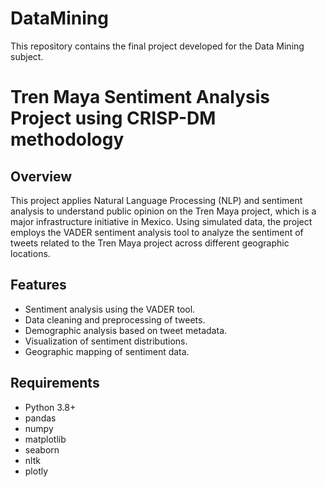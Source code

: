 # DataMining
This repository contains the final project developed for the Data Mining subject.
# Tren Maya Sentiment Analysis Project using CRISP-DM methodology

## Overview
This project applies Natural Language Processing (NLP) and sentiment analysis to understand public opinion on the Tren Maya project, which is a major infrastructure initiative in Mexico. Using simulated data, the project employs the VADER sentiment analysis tool to analyze the sentiment of tweets related to the Tren Maya project across different geographic locations.

## Features
- Sentiment analysis using the VADER tool.
- Data cleaning and preprocessing of tweets.
- Demographic analysis based on tweet metadata.
- Visualization of sentiment distributions.
- Geographic mapping of sentiment data.

## Requirements
- Python 3.8+
- pandas
- numpy
- matplotlib
- seaborn
- nltk
- plotly


